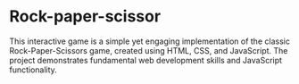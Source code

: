 # Rock-paper-scissor
This interactive game is a simple yet engaging implementation of the classic Rock-Paper-Scissors game, created using HTML, CSS, and JavaScript. The project demonstrates fundamental web development skills and JavaScript functionality.
